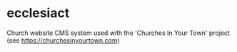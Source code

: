 # ecclesiact
Church website CMS system used with the 'Churches In Your Town' project (see https://churchesinyourtown.com)
